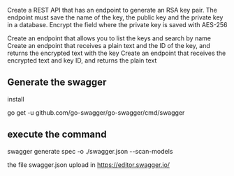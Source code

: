 Create a REST API that has an endpoint to generate an RSA key pair. The endpoint must save the name of the key, the public key and the private key in a database. Encrypt the field where the private key is saved with AES-256

Create an endpoint that allows you to list the keys and search by name
Create an endpoint that receives a plain text and the ID of the key, and returns the encrypted text with the key
Create an endpoint that receives the encrypted text and key ID, and returns the plain text

## Generate the swagger

install

go get -u github.com/go-swagger/go-swagger/cmd/swagger

## execute the command

swagger generate spec -o ./swagger.json --scan-models

the file swagger.json upload in 
https://editor.swagger.io/